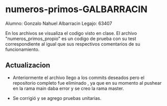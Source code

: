 # numeros-primos-GALBARRACIN
Alumno: Gonzalo Nahuel Albarracin
Legajo: 63407

En los archivos se visualiza el codigo visto en clase. El archivo "numeros_primos_propio" es un codigo de prueba con su test correspondiente al igual que sus respectivos comentarios de su funcionamiento.

## Actualizacion 

- Anteriormente el archivo llego a los commits deseados pero el repositorio completo fue eliminado , ya que en su momento al pushear en la rama main daba error y se creo la rama master.

- Se corrigió y se agrego pruebas unitarias.


